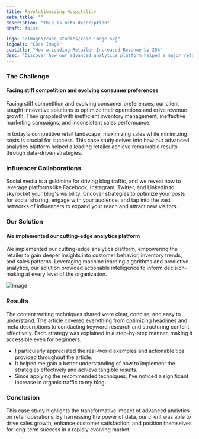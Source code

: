 ```yaml
---
title: Revolutionizing Hospitality
meta_title: ""
description: "this is meta description"
draft: false

logo: "/images/case_studies/case-image.svg"
logoAlt: "Case Image"
subtitle: "How a Leading Retailer Increased Revenue by 25%"
desc: "Discover how our advanced analytics platform helped a major retailer optimize their inventory, personalize marketing campaigns."
---
```


### The Challenge

#### Facing stiff competition and evolving consumer preferences

Facing stiff competition and evolving consumer preferences, our client sought innovative solutions to optimize their operations and drive revenue growth. They grappled with inefficient inventory management, ineffective marketing campaigns, and inconsistent sales performance.

In today's competitive retail landscape, maximizing sales while minimizing costs is crucial for success. This case study delves into how our advanced analytics platform helped a leading retailer achieve remarkable results through data-driven strategies.

### Influencer Collaborations

Social media is a goldmine for driving blog traffic, and we reveal how to leverage platforms like Facebook, Instagram, Twitter, and LinkedIn to skyrocket your blog's visibility. Uncover strategies to optimize your posts for social sharing, engage with your audience, and tap into the vast networks of influencers to expand your reach and attract new visitors.

### Our Solution

#### We implemented our cutting-edge analytics platform

We implemented our cutting-edge analytics platform, empowering the retailer to gain deeper insights into customer behavior, inventory trends, and sales patterns. Leveraging machine learning algorithms and predictive analytics, our solution provided actionable intelligence to inform decision-making at every level of the organization.

![Image](/images/case_studies/post-image.png)

### Results

The content writing techniques shared were clear, concise, and easy to understand. The article covered everything from optimizing headlines and meta descriptions to conducting keyword research and structuring content effectively. Each strategy was explained in a step-by-step manner, making it accessible even for beginners.

- I particularly appreciated the real-world examples and actionable tips provided throughout the article.
- It helped me gain a better understanding of how to implement the strategies effectively and achieve tangible results.
- Since applying the recommended techniques, I've noticed a significant increase in organic traffic to my blog.

### Conclusion

This case study highlights the transformative impact of advanced analytics on retail operations. By harnessing the power of data, our client was able to drive sales growth, enhance customer satisfaction, and position themselves for long-term success in a rapidly evolving market.
